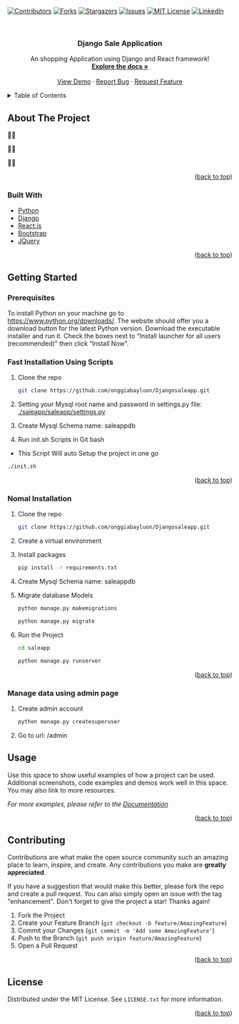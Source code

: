 <div id="top"></div>

<!-- PROJECT SHIELDS -->
<!--
*** I'm using markdown "reference style" links for readability.
*** Reference links are enclosed in brackets [ ] instead of parentheses ( ).
*** See the bottom of this document for the declaration of the reference variables
*** for contributors-url, forks-url, etc. This is an optional, concise syntax you may use.
*** https://www.markdownguide.org/basic-syntax/#reference-style-links
-->
[![Contributors][contributors-shield]][contributors-url]
[![Forks][forks-shield]][forks-url]
[![Stargazers][stars-shield]][stars-url]
[![Issues][issues-shield]][issues-url]
[![MIT License][license-shield]][license-url]
[![LinkedIn][linkedin-shield]][linkedin-url]



<!-- PROJECT LOGO -->
<br />
<div align="center">
  <h3 align="center">Django Sale Application</h3>

  <p align="center">
    An shopping Application using Django and React framework!
    <br />
    <a href="https://github.com/onggiabayluon/Djangosaleapp"><strong>Explore the docs »</strong></a>
    <br />
    <br />
    <a href="https://github.com/onggiabayluon/Djangosaleapp">View Demo</a>
    ·
    <a href="https://github.com/onggiabayluon/Djangosaleapp/issues">Report Bug</a>
    ·
    <a href="https://github.com/onggiabayluon/Djangosaleapp/issues">Request Feature</a>
  </p>
</div>



<!-- TABLE OF CONTENTS -->
<details>
  <summary>Table of Contents</summary>
  <ol>
    <li>
      <a href="#about-the-project">About The Project</a>
      <ul>
        <li><a href="#built-with">Built With</a></li>
      </ul>
    </li>
    <li>
      <a href="#getting-started">Getting Started</a>
      <ul>
        <li><a href="#prerequisites">Prerequisites</a></li>
        <li><a href="#installation">Installation</a></li>
      </ul>
    </li>
    <li><a href="#usage">Usage</a></li>
    <li><a href="#roadmap">Roadmap</a></li>
    <li><a href="#contributing">Contributing</a></li>
    <li><a href="#license">License</a></li>
    <li><a href="#contact">Contact</a></li>
    <li><a href="#acknowledgments">Acknowledgments</a></li>
  </ol>
</details>



<!-- ABOUT THE PROJECT -->
## About The Project

🐧🐧

🐧🐧

🐧🐧

<p align="right">(<a href="#top">back to top</a>)</p>



### Built With


* [Python](https://python.org/)
* [Django](https://www.djangoproject.com/)
* [React.js](https://reactjs.org/)
* [Bootstrap](https://getbootstrap.com)
* [JQuery](https://jquery.com)

<p align="right">(<a href="#top">back to top</a>)</p>



<!-- GETTING STARTED -->
## Getting Started


### Prerequisites

To install Python on your machine go to https://www.python.org/downloads/. The website should offer you a download button for the latest Python version. Download the executable installer and run it. Check the boxes next to “Install launcher for all users (recommended)” then click “Install Now”.

### Fast Installation Using Scripts

1. Clone the repo
   ```sh
   git clone https://github.com/onggiabayluon/Djangosaleapp.git
   ```

2. Setting your Mysql root name and password in settings.py file:
  [./saleapp/saleapp/settings.py](https://github.com/onggiabayluon/Djangosaleapp/blob/8211f52ec9d7016039dd6b46cffbf22454e5348a/saleapp/saleapp/settings.py#L82)
  
3. Create Mysql Schema name: saleappdb

4. Run init.sh Scripts in Git bash
  
  - This Script Will auto Setup the project in one go
   ```sh
   ./init.sh
   ```
   
   
<p align="right">(<a href="#top">back to top</a>)</p>

### Nomal Installation

1. Clone the repo
   ```sh
   git clone https://github.com/onggiabayluon/Djangosaleapp.git
   ```

2. Create a virtual environment

3. Install packages
   ```sh
   pip install -r requirements.txt
   ```
   
4. Create Mysql Schema name: saleappdb

5. Migrate database Models
   ```sh
   python manage.py makemigrations
   ```
   ```sh
   python manage.py migrate
   ```
   
6. Run the Project
   ```sh
   cd saleapp
   ```
   ```sh
   python manage.py runserver
   ```
   
   
<p align="right">(<a href="#top">back to top</a>)</p>

### Manage data using admin page

1. Create admin account
   ```sh
   python manage.py createsuperuser
   ```
2. Go to url: /admin


<!-- USAGE EXAMPLES -->
## Usage

Use this space to show useful examples of how a project can be used. Additional screenshots, code examples and demos work well in this space. You may also link to more resources.

_For more examples, please refer to the [Documentation](https://example.com)_

<p align="right">(<a href="#top">back to top</a>)</p>


<!-- CONTRIBUTING -->
## Contributing

Contributions are what make the open source community such an amazing place to learn, inspire, and create. Any contributions you make are **greatly appreciated**.

If you have a suggestion that would make this better, please fork the repo and create a pull request. You can also simply open an issue with the tag "enhancement".
Don't forget to give the project a star! Thanks again!

1. Fork the Project
2. Create your Feature Branch (`git checkout -b feature/AmazingFeature`)
3. Commit your Changes (`git commit -m 'Add some AmazingFeature'`)
4. Push to the Branch (`git push origin feature/AmazingFeature`)
5. Open a Pull Request

<p align="right">(<a href="#top">back to top</a>)</p>



<!-- LICENSE -->
## License

Distributed under the MIT License. See `LICENSE.txt` for more information.

<p align="right">(<a href="#top">back to top</a>)</p>


<!-- MARKDOWN LINKS & IMAGES -->
<!-- https://www.markdownguide.org/basic-syntax/#reference-style-links -->
[contributors-shield]: https://img.shields.io/github/contributors/onggiabayluon/Djangosaleapp.svg?style=for-the-badge
[contributors-url]: https://github.com/onggiabayluon/Djangosaleapp/graphs/contributors
[forks-shield]: https://img.shields.io/github/forks/onggiabayluon/Djangosaleapp.svg?style=for-the-badge
[forks-url]: https://github.com/onggiabayluon/Djangosaleapp/network/members
[stars-shield]: https://img.shields.io/github/stars/onggiabayluon/Djangosaleapp.svg?style=for-the-badge
[stars-url]: https://github.com/onggiabayluon/Djangosaleapp/stargazers
[issues-shield]: https://img.shields.io/github/issues/onggiabayluon/Djangosaleapp.svg?style=for-the-badge
[issues-url]: https://github.com/onggiabayluon/Djangosaleapp/issues
[license-shield]: https://img.shields.io/github/license/onggiabayluon/Djangosaleapp.svg?style=for-the-badge
[license-url]: https://github.com/onggiabayluon/Djangosaleapp/blob/master/LICENSE.txt
[linkedin-shield]: https://img.shields.io/badge/-LinkedIn-black.svg?style=for-the-badge&logo=linkedin&colorB=555
[linkedin-url]: https://linkedin.com/in/onggiabayluon
[product-screenshot]: images/screenshot.png
